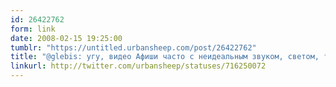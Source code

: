 ```yaml
---
id: 26422762
form: link
date: 2008-02-15 19:25:00
tumblr: "https://untitled.urbansheep.com/post/26422762"
title: "@glebis: угу, видео Афиши часто с неидеальным звуком, светом, титрами и режиссурой (затянуто!). Их там тренируют, но не всё сразу, похоже. (716250072)"
linkurl: http://twitter.com/urbansheep/statuses/716250072
---
```


